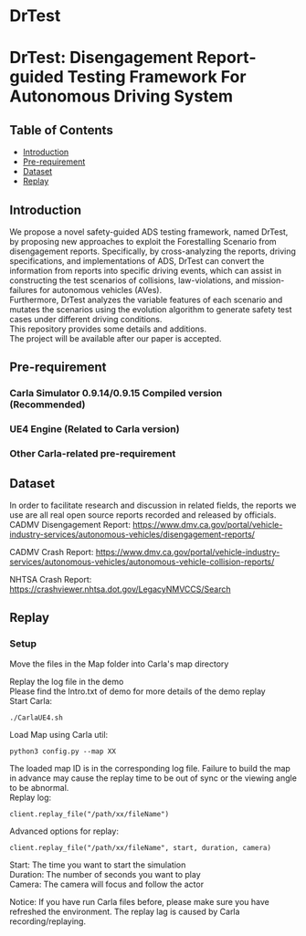 # DrTest

# DrTest: Disengagement Report-guided Testing Framework For Autonomous Driving System


## Table of Contents

- [Introduction](#introduction)
- [Pre-requirement](#pre-requirement)
- [Dataset](#Dataset)
- [Replay](#Replay)

  
## Introduction
We propose a novel safety-guided ADS testing framework, named DrTest, by proposing new approaches to exploit the Forestalling Scenario from disengagement reports. Specifically, by cross-analyzing the reports, driving specifications, and implementations of ADS, DrTest can convert the information from reports into specific driving events, which can assist in constructing the test scenarios of collisions, law-violations, and mission-failures for autonomous vehicles (AVes).   
Furthermore, DrTest analyzes the variable features of each scenario and mutates the scenarios using the evolution algorithm to generate safety test cases under different driving conditions.  
This repository provides some details and additions.  
The project will be available after our paper is accepted.



## Pre-requirement

### Carla Simulator 0.9.14/0.9.15 Compiled version (Recommended)
### UE4 Engine (Related to Carla version)
### Other Carla-related pre-requirement



## Dataset
In order to facilitate research and discussion in related fields, the reports we use are all real open source reports recorded and released by officials.  
CADMV Disengagement Report: https://www.dmv.ca.gov/portal/vehicle-industry-services/autonomous-vehicles/disengagement-reports/
  
CADMV Crash Report: https://www.dmv.ca.gov/portal/vehicle-industry-services/autonomous-vehicles/autonomous-vehicle-collision-reports/
  
NHTSA Crash Report: https://crashviewer.nhtsa.dot.gov/LegacyNMVCCS/Search
  

## Replay
### Setup
Move the files in the Map folder into Carla's map directory
   
Replay the log file in the demo   
Please find the Intro.txt of demo for more details of the demo replay     
Start Carla:            
```
./CarlaUE4.sh
```
Load Map using Carla util:
```
python3 config.py --map XX
```
The loaded map ID is in the corresponding log file. Failure to build the map in advance may cause the replay time to be out of sync or the viewing angle to be abnormal.     
Replay log:      
```
client.replay_file("/path/xx/fileName")
```
Advanced options for replay:    
```
client.replay_file("/path/xx/fileName", start, duration, camera)
```
Start: The time you want to start the simulation    
Duration: The number of seconds you want to play    
Camera: The camera will focus and follow the actor     

Notice: If you have run Carla files before, please make sure you have refreshed the environment. The replay lag is caused by Carla recording/replaying.   


